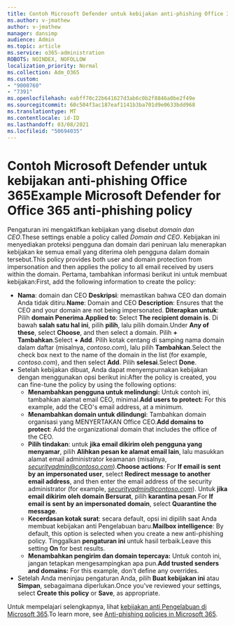 ```yaml
---
title: Contoh Microsoft Defender untuk kebijakan anti-phishing Office 365
ms.author: v-jmathew
author: v-jmathew
manager: dansimp
audience: Admin
ms.topic: article
ms.service: o365-administration
ROBOTS: NOINDEX, NOFOLLOW
localization_priority: Normal
ms.collection: Adm_O365
ms.custom:
- "9000760"
- "7391"
ms.openlocfilehash: eabff70c22b641627d3ab6c0b2f8846a0be2f49e
ms.sourcegitcommit: 60c504f3ac187eaf1141b3ba701d9e0633bdd968
ms.translationtype: MT
ms.contentlocale: id-ID
ms.lasthandoff: 03/08/2021
ms.locfileid: "50694035"
---
```

# <a name="example-microsoft-defender-for-office-365-anti-phishing-policy"></a><span data-ttu-id="6a75a-102">Contoh Microsoft Defender untuk kebijakan anti-phishing Office 365</span><span class="sxs-lookup"><span data-stu-id="6a75a-102">Example Microsoft Defender for Office 365 anti-phishing policy</span></span>

<span data-ttu-id="6a75a-103">Pengaturan ini mengaktifkan kebijakan yang disebut *domain dan CEO*.</span><span class="sxs-lookup"><span data-stu-id="6a75a-103">These settings enable a policy called *Domain and CEO*.</span></span> <span data-ttu-id="6a75a-104">Kebijakan ini menyediakan proteksi pengguna dan domain dari peniruan lalu menerapkan kebijakan ke semua email yang diterima oleh pengguna dalam domain tersebut.</span><span class="sxs-lookup"><span data-stu-id="6a75a-104">This policy provides both user and domain protection from impersonation and then applies the policy to all email received by users within the domain.</span></span> <span data-ttu-id="6a75a-105">Pertama, tambahkan informasi berikut ini untuk membuat kebijakan:</span><span class="sxs-lookup"><span data-stu-id="6a75a-105">First, add the following information to create the policy:</span></span>

- <span data-ttu-id="6a75a-106">**Nama**: domain dan CEO **Deskripsi**: memastikan bahwa CEO dan domain Anda tidak ditiru.</span><span class="sxs-lookup"><span data-stu-id="6a75a-106">**Name**: Domain and CEO **Description**: Ensures that the CEO and your domain are not being impersonated.</span></span>
  <span data-ttu-id="6a75a-107">**Diterapkan untuk**: Pilih **domain Penerima**.</span><span class="sxs-lookup"><span data-stu-id="6a75a-107">**Applied to**: Select **The recipient domain is**.</span></span> <span data-ttu-id="6a75a-108">Di bawah **salah satu hal ini**, pilih **pilih**, lalu pilih domain.</span><span class="sxs-lookup"><span data-stu-id="6a75a-108">Under **Any of these**, select **Choose**, and then select a domain.</span></span> <span data-ttu-id="6a75a-109">Pilih **+ Tambahkan**.</span><span class="sxs-lookup"><span data-stu-id="6a75a-109">Select **+ Add**.</span></span> <span data-ttu-id="6a75a-110">Pilih kotak centang di samping nama domain dalam daftar (misalnya, *contoso.com*), lalu pilih **Tambahkan**.</span><span class="sxs-lookup"><span data-stu-id="6a75a-110">Select the check box next to the name of the domain in the list (for example, *contoso.com*), and then select **Add**.</span></span> <span data-ttu-id="6a75a-111">Pilih **selesai**.</span><span class="sxs-lookup"><span data-stu-id="6a75a-111">Select **Done**.</span></span>
- <span data-ttu-id="6a75a-112">Setelah kebijakan dibuat, Anda dapat menyempurnakan kebijakan dengan menggunakan opsi berikut ini:</span><span class="sxs-lookup"><span data-stu-id="6a75a-112">After the policy is created, you can fine-tune the policy by using the following options:</span></span>
  - <span data-ttu-id="6a75a-113">**Menambahkan pengguna untuk melindungi:** Untuk contoh ini, tambahkan alamat email CEO, minimal.</span><span class="sxs-lookup"><span data-stu-id="6a75a-113">**Add users to protect:** For this example, add the CEO's email address, at a minimum.</span></span>
  - <span data-ttu-id="6a75a-114">**Menambahkan domain untuk dilindungi**: Tambahkan domain organisasi yang MENYERTAKAN Office CEO.</span><span class="sxs-lookup"><span data-stu-id="6a75a-114">**Add domains to protect**: Add the organizational domain that includes the office of the CEO.</span></span>
  - <span data-ttu-id="6a75a-115">**Pilih tindakan**: untuk **jika email dikirim oleh pengguna yang menyamar**, pilih **Alihkan pesan ke alamat email lain**, lalu masukkan alamat email administrator keamanan (misalnya, *securityadmin@contoso.com*).</span><span class="sxs-lookup"><span data-stu-id="6a75a-115">**Choose actions**: For **If email is sent by an impersonated user**, select **Redirect message to another email address**, and then enter the email address of the security administrator (for example, *securityadmin@contoso.com*).</span></span> <span data-ttu-id="6a75a-116">Untuk **jika email dikirim oleh domain Bersurat**, pilih **karantina pesan**.</span><span class="sxs-lookup"><span data-stu-id="6a75a-116">For **If email is sent by an impersonated domain**, select **Quarantine the message**.</span></span>
  - <span data-ttu-id="6a75a-117">**Kecerdasan kotak surat**: secara default, opsi ini dipilih saat Anda membuat kebijakan anti Pengelabuan baru.</span><span class="sxs-lookup"><span data-stu-id="6a75a-117">**Mailbox intelligence**: By default, this option is selected when you create a new anti-phishing policy.</span></span> <span data-ttu-id="6a75a-118">Tinggalkan **pengaturan ini** untuk hasil terbaik.</span><span class="sxs-lookup"><span data-stu-id="6a75a-118">Leave this setting **On** for best results.</span></span>
  - <span data-ttu-id="6a75a-119">**Menambahkan pengirim dan domain tepercaya:** Untuk contoh ini, jangan tetapkan mengesampingkan apa pun.</span><span class="sxs-lookup"><span data-stu-id="6a75a-119">**Add trusted senders and domains:** For this example, don't define any overrides.</span></span>
- <span data-ttu-id="6a75a-120">Setelah Anda meninjau pengaturan Anda, pilih **Buat kebijakan ini** atau **Simpan**, sebagaimana diperlukan.</span><span class="sxs-lookup"><span data-stu-id="6a75a-120">Once you've reviewed your settings, select **Create this policy** or **Save**, as appropriate.</span></span>

<span data-ttu-id="6a75a-121">Untuk mempelajari selengkapnya, lihat [kebijakan anti Pengelabuan di Microsoft 365](https://go.microsoft.com/fwlink/?linkid=2092235).</span><span class="sxs-lookup"><span data-stu-id="6a75a-121">To learn more, see [Anti-phishing policies in Microsoft 365](https://go.microsoft.com/fwlink/?linkid=2092235).</span></span>
